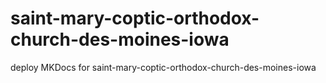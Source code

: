 # saint-mary-coptic-orthodox-church-des-moines-iowa
deploy MKDocs for saint-mary-coptic-orthodox-church-des-moines-iowa
 
